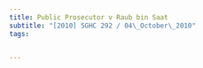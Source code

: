 ```yaml
---
title: Public Prosecutor v Raub bin Saat 
subtitle: "[2010] SGHC 292 / 04\_October\_2010"
tags:


---
```


